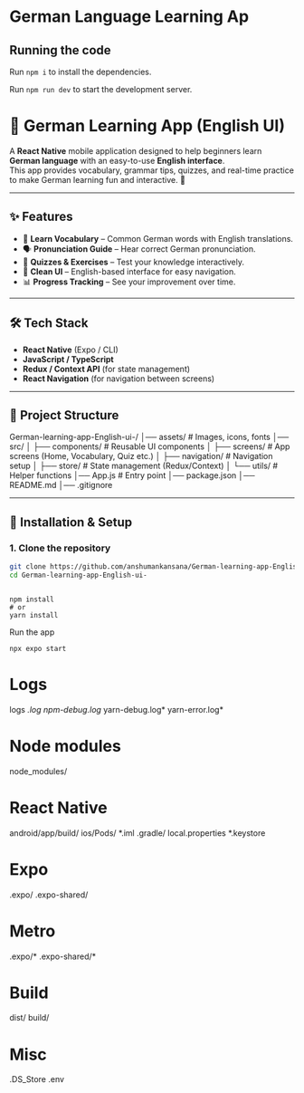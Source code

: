 
  # German Language Learning Ap

  ## Running the code

  Run `npm i` to install the dependencies.

  Run `npm run dev` to start the development server.
  # 📘 German Learning App (English UI)

A **React Native** mobile application designed to help beginners learn **German language** with an easy-to-use **English interface**.  
This app provides vocabulary, grammar tips, quizzes, and real-time practice to make German learning fun and interactive. 🚀

---

## ✨ Features
- 📖 **Learn Vocabulary** – Common German words with English translations.  
- 🗣 **Pronunciation Guide** – Hear correct German pronunciation.  
- 📝 **Quizzes & Exercises** – Test your knowledge interactively.  
- 🎨 **Clean UI** – English-based interface for easy navigation.  
- 📊 **Progress Tracking** – See your improvement over time.  

---

## 🛠 Tech Stack
- **React Native** (Expo / CLI)  
- **JavaScript / TypeScript**  
- **Redux / Context API** (for state management)  
- **React Navigation** (for navigation between screens)  

---

## 📂 Project Structure
German-learning-app-English-ui-/
│── assets/ # Images, icons, fonts
│── src/
│ ├── components/ # Reusable UI components
│ ├── screens/ # App screens (Home, Vocabulary, Quiz etc.)
│ ├── navigation/ # Navigation setup
│ ├── store/ # State management (Redux/Context)
│ └── utils/ # Helper functions
│── App.js # Entry point
│── package.json
│── README.md
│── .gitignore


---

## 🚀 Installation & Setup
### 1. Clone the repository
```bash
git clone https://github.com/anshumankansana/German-learning-app-English-ui-.git
cd German-learning-app-English-ui-
```
```

npm install
# or
yarn install
```

Run the app
```
npx expo start
```
# Logs
logs
*.log
npm-debug.log*
yarn-debug.log*
yarn-error.log*

# Node modules
node_modules/

# React Native
android/app/build/
ios/Pods/
*.iml
.gradle/
local.properties
*.keystore

# Expo
.expo/
.expo-shared/

# Metro
.expo/*
.expo-shared/*

# Build
dist/
build/

# Misc
.DS_Store
.env






  
